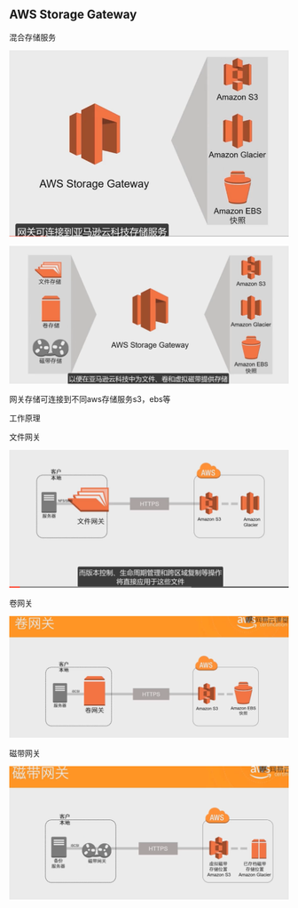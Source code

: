 ## AWS Storage Gateway

混合存储服务

![image-20211215091354845](_assets/AWS%20Storage%20Gateway/image-20211215091354845.png)

![image-20211215091559934](_assets/AWS%20Storage%20Gateway/image-20211215091559934.png)

网关存储可连接到不同aws存储服务s3，ebs等

工作原理





文件网关

![image-20211215091655894](_assets/AWS%20Storage%20Gateway/image-20211215091655894.png)



卷网关

![image-20211215091707799](_assets/AWS%20Storage%20Gateway/image-20211215091707799.png)

磁带网关

![image-20211215091750592](_assets/AWS%20Storage%20Gateway/image-20211215091750592.png)

